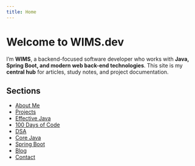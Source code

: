 ```yaml
---
title: Home
---
```


# Welcome to WIMS.dev

I’m **WIMS**, a backend-focused software developer who works with **Java, Spring Boot, and modern web back-end technologies**.
This site is my **central hub** for articles, study notes, and project documentation.

## Sections
- [About Me](about/)
- [Projects](projects/)
- [Effective Java](effective-java/)
- [100 Days of Code](100-days-of-code/)
- [DSA](dsa/)
- [Core Java](core-java/)
- [Spring Boot](spring-boot/)
- [Blog](blog/)
- [Contact](contact/)
